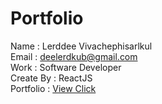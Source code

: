 # Portfolio #

Name : Lerddee Vivachephisarlkul  
Email : deelerdkub@gmail.com  
Work : Software Developer  
Create By : ReactJS  
Portfolio : <a href="https://portfolio-fd3b2.web.app" target="_blank">View Click</a>  